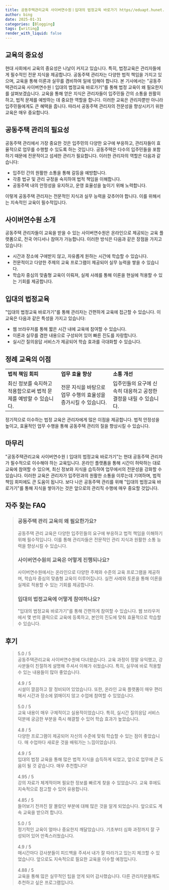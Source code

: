 ```yaml
---
title: 공동주택관리교육 사이버연수원ㅣ입대의 법정교육 바로가기 https//eduapt.hunet.co.kr 필수교육
author: bing
date: 2025-01-31
categories: [Blogging]
tags: [writing]
render_with_liquid: false
---
```



<h2 id='교육의 중요성'>교육의 중요성</h2>

<p>현대 사회에서 교육의 중요성은 나날이 커지고 있습니다. 특히, 법정교육은 관리자들에게 필수적인 전문 지식을 제공합니다. 공동주택 관리자는 다양한 법적 책임을 가지고 있으며, 교육을 통해 이론과 실무를 겸비하여 일에 임해야 합니다. 본 기사에서는 "공동주택관리교육 사이버연수원ㅣ입대의 법정교육 바로가기"를 통해 법정 교육이 왜 필요한지를 살펴보겠습니다. 교육을 통해 얻은 지식은 관리자들이 입주민들 간의 소통을 원활히 하고, 법적 문제를 예방하는 데 중요한 역할을 합니다. 이러한 교육은 관리자뿐만 아니라 입주민들에게도 큰 혜택을 줍니다. 따라서 공동주택 관리자의 전문성을 향상시키기 위한 교육은 매우 중요합니다.</p>

<h2 id='공동주택 관리의 필요성'>공동주택 관리의 필요성</h2>

<p>공동주택 관리에서 가장 중요한 것은 입주민의 다양한 요구에 부응하고, 관리자들이 효율적으로 업무를 수행할 수 있도록 하는 것입니다. 공동주택은 다수의 입주민들을 포함하기 때문에 전문적이고 섬세한 관리가 필요합니다. 이러한 관리자의 역할은 다음과 같습니다:</p>

<ul>
    <li>입주민 간의 원활한 소통을 통해 갈등을 예방합니다.</li>
    <li>각종 법규 및 관리 규정을 숙지하여 법적 책임을 이해합니다.</li>
    <li>공동주택 내의 안정성을 유지하고, 운영 효율성을 높이기 위해 노력합니다.</li>
</ul>

<p>이렇게 공동주택 관리자는 전문적인 지식과 실무 능력을 갖추어야 합니다. 이를 위해서는 지속적인 교육이 필수적입니다.</p>

<h2 id='사이버연수원 소개'>사이버연수원 소개</h2>

<p>공동주택 관리자들이 교육을 받을 수 있는 사이버연수원은 온라인으로 제공되는 교육 플랫폼으로, 전국 어디서나 참여가 가능합니다. 이러한 방식은 다음과 같은 장점을 가지고 있습니다:</p>

<ul>
    <li>시간과 장소에 구애받지 않고, 자유롭게 원하는 시간에 학습할 수 있습니다.</li>
    <li>전문적이고 다양한 주제의 교육 프로그램이 제공되어 실무 능력을 쌓을 수 있습니다.</li>
    <li>학습자 중심의 맞춤형 교육이 이뤄져, 실제 사례를 통해 이론을 현실에 적용할 수 있는 기회를 제공합니다.</li>
</ul>

<h2 id='입대의 법정교육'>입대의 법정교육</h2>

<p>"입대의 법정교육 바로가기"를 통해 관리자는 간편하게 교육에 접근할 수 있습니다. 이 교육은 다음과 같은 특성을 가지고 있습니다:</p>

<ul>
    <li>웹 브라우저를 통해 짧은 시간 내에 교육에 참여할 수 있습니다.</li>
    <li>이론과 실무를 겸한 내용으로 구성되어 있어 빠른 진도를 자랑합니다.</li>
    <li>실시간 질의응답 서비스가 제공되어 학습 효과를 극대화할 수 있습니다.</li>
</ul>

<h2 id='정례 교육의 이점'>정례 교육의 이점</h2>

<table>
    <tr>
        <td><b>법적 책임 회피</b></td>
        <td><b>업무 효율 향상</b></td>
        <td><b>소통 개선</b></td>
    </tr>
    <tr>
        <td>최신 정보를 숙지하고 적용함으로써 법적 문제를 예방할 수 있습니다.</td>
        <td>전문 지식을 바탕으로 업무 수행의 효율성을 증가시킬 수 있습니다.</td>
        <td>입주민들의 요구에 신속히 대응하고 공정한 결정을 내릴 수 있습니다.</td>
    </tr>
</table>

<p>정기적으로 이수하는 법정 교육은 관리자에게 많은 이점을 제공합니다. 법적 안정성을 높이고, 효율적인 업무 수행을 통해 공동주택 관리의 질을 향상시킬 수 있습니다.</p>

<h2 id='마무리'>마무리</h2>

<p>"공동주택관리교육 사이버연수원ㅣ입대의 법정교육 바로가기"는 현대 공동주택 관리자가 필수적으로 이수해야 하는 교육입니다. 온라인 플랫폼을 통해 시간이 허락하는 대로 교육에 참여할 수 있으며, 최신 정보와 지식을 습득하여 업무에서의 전문성을 강화할 수 있습니다. 이러한 교육은 관리자가 입주민과의 원활한 소통을 이루는데 기여하며, 법적 책임 회피에도 큰 도움이 됩니다. 보다 나은 공동주택 관리를 위해 "입대의 법정교육 바로가기"를 통해 지식을 쌓아가는 것은 앞으로의 관리직 수행에 매우 중요할 것입니다.</p>

<p> </p>
<h2 id='자주_찾는_FAQ'>자주 찾는 FAQ</h2>
<div itemscope="" itemtype="https://schema.org/FAQPage"> 
<blockquote> 
<div itemscope="" itemprop="mainEntity" itemtype="https://schema.org/Question"> 
<h3 itemprop="name">공동주택 관리 교육의 왜 필요한가요?</h3> 
<div itemscope="" itemprop="acceptedAnswer" itemtype="https://schema.org/Answer"> 
<span itemprop="text"> 
<p>공동주택 관리 교육은 다양한 입주민들의 요구에 부응하고 법적 책임을 이해하기 위해 필수적입니다. 이를 통해 관리자들은 전문적인 관리 지식과 원활한 소통 능력을 향상시킬 수 있습니다.</p> 
</span> 
</div> 
</div> 

<div itemscope="" itemprop="mainEntity" itemtype="https://schema.org/Question"> 
<h3 itemprop="name">사이버연수원의 교육은 어떻게 진행되나요?</h3> 
<div itemscope="" itemprop="acceptedAnswer" itemtype="https://schema.org/Answer"> 
<span itemprop="text"> 
<p>사이버연수원에서는 온라인으로 다양한 주제와 수준의 교육 프로그램을 제공하며, 학습자 중심의 맞춤형 교육이 이루어집니다. 실전 사례와 토론을 통해 이론을 실제로 적용할 수 있는 기회를 제공합니다.</p> 
</span> 
</div> 
</div> 

<div itemscope="" itemprop="mainEntity" itemtype="https://schema.org/Question"> 
<h3 itemprop="name">입대의 법정교육에 어떻게 참여하나요?</h3> 
<div itemscope="" itemprop="acceptedAnswer" itemtype="https://schema.org/Answer"> 
<span itemprop="text"> 
<p>"입대의 법정교육 바로가기"를 통해 간편하게 참여할 수 있습니다. 웹 브라우저에서 몇 번의 클릭으로 교육에 등록하고, 본인의 진도에 맞춰 효율적으로 학습할 수 있습니다.</p> 
</span> 
</div> 
</div> 
</blockquote> 
</div>
<h2 id='후기'>후기</h2>
<div itemscope itemtype="https://schema.org/Product">
  <blockquote>
  <div itemprop="review" itemscope itemtype="https://schema.org/Review">
      <div itemprop="reviewRating" itemscope itemtype="https://schema.org/Rating"> <span itemprop="ratingValue">5.0</span> / <span itemprop="bestRating">5</span> </div>
      <span itemprop="reviewBody">공동주택관리교육 사이버연수원에 다녀왔습니다. 교육 과정이 정말 유익했고, 강사분들이 친절하게 설명해 주셔서 이해가 쉬웠습니다. 특히, 실무에 바로 적용할 수 있는 내용들이 많아 좋았습니다.</span>
  </div>
  <br>
  <div itemprop="review" itemscope itemtype="https://schema.org/Review">
      <div itemprop="reviewRating" itemscope itemtype="https://schema.org/Rating"> <span itemprop="ratingValue">4.9</span> / <span itemprop="bestRating">5</span> </div>
      <span itemprop="reviewBody">시설이 깔끔하고 잘 정비되어 있었습니다. 또한, 온라인 교육 플랫폼이 매우 편리해서 시간과 장소에 얽매이지 않고 수업에 참여할 수 있었습니다.</span>
  </div>
  <br>
  <div itemprop="review" itemscope itemtype="https://schema.org/Review">
      <div itemprop="reviewRating" itemscope itemtype="https://schema.org/Rating"> <span itemprop="ratingValue">5.0</span> / <span itemprop="bestRating">5</span> </div>
      <span itemprop="reviewBody">교육 내용이 매우 구체적이고 실용적이었습니다. 특히, 실시간 질의응답 서비스 덕분에 궁금한 부분을 즉시 해결할 수 있어 학습 효과가 높았습니다.</span>
  </div>
  <br>
  <div itemprop="review" itemscope itemtype="https://schema.org/Review">
      <div itemprop="reviewRating" itemscope itemtype="https://schema.org/Rating"> <span itemprop="ratingValue">4.8</span> / <span itemprop="bestRating">5</span> </div>
      <span itemprop="reviewBody">다양한 프로그램이 제공되어 자신의 수준에 맞춰 학습할 수 있는 점이 좋았습니다. 매 수업마다 새로운 것을 배워가는 느낌이었습니다.</span>
  </div>
  <br>
  <div itemprop="review" itemscope itemtype="https://schema.org/Review">
      <div itemprop="reviewRating" itemscope itemtype="https://schema.org/Rating"> <span itemprop="ratingValue">4.9</span> / <span itemprop="bestRating">5</span> </div>
      <span itemprop="reviewBody">입대의 법정 교육을 통해 많은 법적 지식을 습득하게 되었고, 앞으로 업무에 큰 도움이 될 것 같습니다. 매우 추천합니다!</span>
  </div>
  <br>
  <div itemprop="review" itemscope itemtype="https://schema.org/Review">
      <div itemprop="reviewRating" itemscope itemtype="https://schema.org/Rating"> <span itemprop="ratingValue">4.95</span> / <span itemprop="bestRating">5</span> </div>
      <span itemprop="reviewBody">강의 자료가 체계적이며 필요한 정보를 빠르게 찾을 수 있었습니다. 교육 후에도 지속적으로 참고할 수 있어 유용합니다.</span>
  </div>
  <br>
  <div itemprop="review" itemscope itemtype="https://schema.org/Review">
      <div itemprop="reviewRating" itemscope itemtype="https://schema.org/Rating"> <span itemprop="ratingValue">4.85</span> / <span itemprop="bestRating">5</span> </div>
      <span itemprop="reviewBody">들어보기 전까진 잘 몰랐던 부분에 대해 많은 것을 알게 되었습니다. 앞으로도 계속 교육을 받으려 합니다.</span>
  </div>
  <br>
  <div itemprop="review" itemscope itemtype="https://schema.org/Review">
      <div itemprop="reviewRating" itemscope itemtype="https://schema.org/Rating"> <span itemprop="ratingValue">5.0</span> / <span itemprop="bestRating">5</span> </div>
      <span itemprop="reviewBody">정기적인 교육이 얼마나 중요한지 깨달았습니다. 기초부터 심화 과정까지 잘 구성되어 있어 만족스러웠습니다.</span>
  </div>
  <br>
  <div itemprop="review" itemscope itemtype="https://schema.org/Review">
      <div itemprop="reviewRating" itemscope itemtype="https://schema.org/Rating"> <span itemprop="ratingValue">4.9</span> / <span itemprop="bestRating">5</span> </div>
      <span itemprop="reviewBody">매시간마다 강사분들이 피드백을 주셔서 내가 잘 따라가고 있는지 체크할 수 있었습니다. 앞으로도 지속적으로 필요한 교육을 이수할 예정입니다.</span>
  </div>
  <br>
  <div itemprop="review" itemscope itemtype="https://schema.org/Review">
      <div itemprop="reviewRating" itemscope itemtype="https://schema.org/Rating"> <span itemprop="ratingValue">4.88</span> / <span itemprop="bestRating">5</span> </div>
      <span itemprop="reviewBody">교육을 통해 많은 실무적인 팁을 얻게 되어 감사했습니다. 다른 관리자분들께도 추천하고 싶은 프로그램입니다.</span>
  </div>
  </blockquote>
</div>
